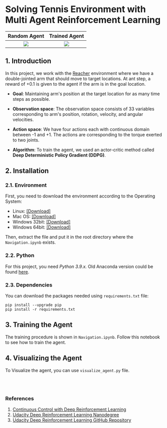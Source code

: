 # Solving Tennis Environment with Multi Agent Reinforcement Learning


|             Random Agent             |             Trained Agent             |
|:------------------------------------:|:-------------------------------------:|
| <img src="Images/random_agent.gif">  | <img src="Images/trained_agent.gif">  |





## 1. Introduction
In this project, we work with the 
[Reacher](https://github.com/Unity-Technologies/ml-agents/blob/master/docs/Learning-Environment-Examples.md#reacher)
environment where we have a double-jointed arm that should move to target locations. 
At ant step, a reward of +0.1 is given to the agent if the arm is in the goal 
location. 

* __Goal__: Maintaining arm's position at the target location for as many time 
steps as possible.

* __Observation space__: The observation space consists of 33 variables 
corresponding to arm's position, rotation, velocity, and angular velocities. 

* __Action space__: We have four actions each with continuous domain between -1 and
+1. The actions are corresponding to the torque exerted to two joints.

* __Algorithm__: To train the agent, we used an actor-critic method called 
__Deep Deterministic Policy Gradient (DDPG)__. 



## 2. Installation

### 2.1. Environment
First, you need to download the environment according to the Operating System:
* Linux: [[Download]](https://s3-us-west-1.amazonaws.com/udacity-drlnd/P2/Reacher/one_agent/Reacher_Linux.zip)
* Mac OS: [[Download]](https://s3-us-west-1.amazonaws.com/udacity-drlnd/P2/Reacher/one_agent/Reacher.app.zip)
* Windows 32bit: [[Download]](https://s3-us-west-1.amazonaws.com/udacity-drlnd/P2/Reacher/one_agent/Reacher_Windows_x86.zip)
* Windows 64bit: [[Download]](https://s3-us-west-1.amazonaws.com/udacity-drlnd/P2/Reacher/one_agent/Reacher_Windows_x86_64.zip)

Then, extract the file and put it in the root directory where 
the `Navigation.ipynb` exists. 


### 2.2. Python
For this project, you need _Python 3.9.x._ Old Anaconda version could be found 
[here](https://repo.anaconda.com/archive/).


### 2.3. Dependencies
You can download the packages needed using `requirements.txt` file:

```
pip install --upgrade pip
pip install -r requirements.txt
```


## 3. Training the Agent

The training procedure is shown in `Navigation.ipynb`. Follow this notebook to 
see how to train the agent.


## 4. Visualizing the Agent
To Visualize the agent, you can use `visualize_agent.py` file.

<br>
<br>

### References
1. [Continuous Control with Deep Reinforcement Learning](https://arxiv.org/abs/1509.02971)
2. [Udacity Deep Reinforcement Learning Nanodegree](https://www.udacity.com/course/deep-reinforcement-learning-nanodegree--nd893)
3. [Udacity Deep Reinforcement Learning GitHub Repository](https://github.com/udacity/deep-reinforcement-learning)
